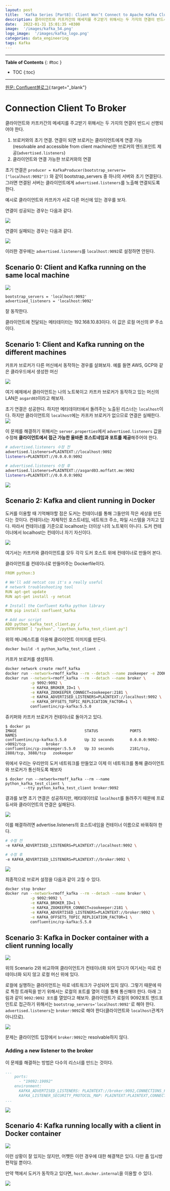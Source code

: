 ```yaml
---
layout: post
title:  'Kafka Series [Part8]: Client Won’t Connect to Apache Kafka Cluster in Docker/AWS/My Laptop.[번역]'
description: 클라이언트와 카프카간의 메세지를 주고받기 위해서는 두 가지의 연결이 반드시 선행되어야 한다. 
date:   2022-01-31 15:01:35 +0300
image:  '/images/kafka_54.png'
logo_image:  '/images/kafka_logo.png'
categories: data_engineering
tags: Kafka
---
```


---
**Table of Contents**
{: #toc }
*  TOC
{:toc}

---  

[원문: Confluent블로그](https://www.confluent.io/blog/kafka-client-cannot-connect-to-broker-on-aws-on-docker-etc/?utm_source=github&utm_medium=rmoff&utm_campaign=ty.community.con.rmoff-listeners&utm_term=rmoff-devx){:target="_blank"}

# Connection Client To Broker

클라이언트와 카프카간의 메세지를 주고받기 위해서는 두 가지의 연결이 반드시 선행되어야 한다. 

1. 브로커와의 초기 연결. 연결이 되면 브로커는 클라이언트에게 연결 가능(resolvable and accessible from client machine)한 브로커의 엔드포인트 제공(`advertised.listeners`)
2. 클라이언트와 연결 가능한 브로커와의 연결

초기 연결은 `producer = KafkaProducer(bootstrap_servers=["localhost:9092"])` 와 같이 bootstrap_servers 중 하나의 서버와 초기 연결된다. 그러면 연결된 서버는 클라이언트에게 `advertised.listeners`를 노출해 연결되도록 한다.  

예시로 클라이언트와 카프카가 서로 다른 머신에 있는 경우를 보자.  

연결이 성공되는 경우는 다음과 같다.  

![](/images/kafka_39.png)  

연결이 실패되는 경우는 다음과 같다.  

![](/images/kafka_40.png)  

이러한 경우에는 `advertised.listeners`를 `localhost:9092`로 설정하면 안된다.  

## Scenario 0: Client and Kafka running on the same local machine

![](/images/kafka_41.png)  

```
bootstrap_servers = 'localhost:9092'
advertised_listeners = 'localhost:9092'  
```
잘 동작한다.  

클라이언트에 전달되는 메타데이터는 192.168.10.83이다. 이 값은 로컬 머신의 IP 주소이다.  

## Scenario 1: Client and Kafka running on the different machines  

카프카 브로커가 다른 머신에서 동작하는 경우를 살펴보자. 예를 들면 AWS, GCP와 같은 클라우드에서 생성한 머신  

![](/images/kafka_42.png)  

여기 예제에서 클라이언트는 나의 노트북이고 카프카 브로커가 동작하고 있는 머신의 LAN은 `asgard03`이라고 해보자.  

초기 연결은 성공한다. 하지만 메타데이터에서 돌려주는 노출된 리스너는 `localhost`이다. 하지만 클라이언트의 `localhost`에는 카프카 브로커가 없으므로 연결은 실패한다.  
![](/images/kafka_43.png)  

이 문제를 해결하기 위해서는 `server.properties`에서 `advertised.listeners` 값을 수정해 **클라이언트에서 접근 가능한 올바른 호스트네임과 포트를 제공**해주어야 한다.  

```sh
# advertised.listeners 수정 전
advertised.listeners=PLAINTEXT://localhost:9092
listeners=PLAINTEXT://0.0.0.0:9092
```

```sh
# advertised.listeners 수정 후
advertised.listeners=PLAINTEXT://asgard03.moffatt.me:9092
listeners=PLAINTEXT://0.0.0.0:9092
```  

![](/images/kafka_44.png)  

## Scenario 2: Kafka and client running in Docker  

도커를 이용할 때 기억해야할 점은 도커는 컨테이너를 통해 그들만의 작은 세상을 만든다는 것이다. 컨테이너는 자체적인 호스트네임, 네트워크 주소, 파일 시스템을 가지고 있다. 따라서 컨테이너를 기준으로 localhost는 더이상 나의 노트북이 아니다. 도커 컨테이너에서 localhost는 컨테이너 자기 자신이다. 

![](/images/kafka_46.png)  

여기서는 카프카와 클라이언트를 모두 각각 도커 호스트 위에 컨테이너로 만들어 본다.  

클라이언트를 컨테이너로 만들어주는 Dockerfile이다.  

```yaml
FROM python:3

# We'll add netcat cos it's a really useful
# network troubleshooting tool
RUN apt-get update
RUN apt-get install -y netcat

# Install the Confluent Kafka python library
RUN pip install confluent_kafka

# Add our script
ADD python_kafka_test_client.py /
ENTRYPOINT [ "python", "/python_kafka_test_client.py"]
```

위의 메니페스트를 이용해 클라이언트 이미지를 만든다.  

```
docker build -t python_kafka_test_client .
```

카프카 브로커를 생성하자.  

```sh
docker network create rmoff_kafka
docker run --network=rmoff_kafka --rm --detach --name zookeeper -e ZOOKEEPER_CLIENT_PORT=2181 confluentinc/cp-zookeeper:5.5.0
docker run --network=rmoff_kafka --rm --detach --name broker \
           -p 9092:9092 \
           -e KAFKA_BROKER_ID=1 \
           -e KAFKA_ZOOKEEPER_CONNECT=zookeeper:2181 \
           -e KAFKA_ADVERTISED_LISTENERS=PLAINTEXT://localhost:9092 \
           -e KAFKA_OFFSETS_TOPIC_REPLICATION_FACTOR=1 \
           confluentinc/cp-kafka:5.5.0

```

쥬키퍼와 카프카 브로커가 컨테이너로 돌아가고 있다.

```
$ docker ps
IMAGE                              STATUS              PORTS                          NAMES
confluentinc/cp-kafka:5.5.0        Up 32 seconds       0.0.0.0:9092->9092/tcp         broker
confluentinc/cp-zookeeper:5.5.0    Up 33 seconds       2181/tcp, 2888/tcp, 3888/tcp   zookeeper
```

위에서 우리는 우리만의 도커 네트워크를 만들었고 이제 이 네트워크를 통해 클라이언트와 브로커가 통신하도록 해보자

```
$ docker run --network=rmoff_kafka --rm --name python_kafka_test_client \
        --tty python_kafka_test_client broker:9092
```

결과를 보면 초기 연결은 성공하지만, 메타데이터로 `localhost`를 돌려주기 때문에 프로듀서와 클라이언트의 연결은 실패된다.   

![](/images/kafka_47.png)  


이를 해결하려면 advertise.listeners의 호스트네임을 컨테이너 이름으로 바꿔줘야 한다.  

```sh
# 수정 전
-e KAFKA_ADVERTISED_LISTENERS=PLAINTEXT://localhost:9092 \
```

```sh
# 수정 후 
-e KAFKA_ADVERTISED_LISTENERS=PLAINTEXT://broker:9092 \
```  

![](/images/kafka_48.png)  

최종적으로 브로커 설정을 다음과 같이 고칠 수 있다.  

```sh
docker stop broker
docker run --network=rmoff_kafka --rm --detach --name broker \
           -p 9092:9092 \
           -e KAFKA_BROKER_ID=1 \
           -e KAFKA_ZOOKEEPER_CONNECT=zookeeper:2181 \
           -e KAFKA_ADVERTISED_LISTENERS=PLAINTEXT://broker:9092 \
           -e KAFKA_OFFSETS_TOPIC_REPLICATION_FACTOR=1 \
           confluentinc/cp-kafka:5.5.0

```

## Scenario 3: Kafka in Docker container with a client running locally  

![](/images/kafka_49.png)  

위의 Scenario 2와 비교하여 클라이언트가 컨테이너화 되어 있다가 여기서는 따로 컨테이너화 되지 않고 로컬 머신 위에 있다.  

로컬에 실행하는 클라이언트는 따로 네트워크가 구성되어 있지 않다. 그렇기 때문에 따로 특정 트래픽을 받기 위해서는 로컬의 포트를 열어 이를 통해 통신해야 한다. 아래 그림과 같이 `9092:9092 포트`를 열었다고 해보자. 클라이언트가 로컬의 9092포트 엔드포인트로 접근하기 위해서는 `bootstrap_servers='localhost:9092'`로 해야 한다. `advertised.listeners`는 `broker:9092`로 해야 한다(클라이언트와 `localhost`관계가 아니므로).  

![](/images/kafka_50.png)  

문제는 클라이언트 입장에서 `broker:9092`는 resolvable하지 않다.  

### Adding a new listener to the broker
이 문제를 해결하는 방법은 다수의 리스너를 만드는 것이다.  

```yaml
...
    ports:
      - "19092:19092"
    environment:
      KAFKA_ADVERTISED_LISTENERS: PLAINTEXT://broker:9092,CONNECTIONS_FROM_HOST://localhost:19092
      KAFKA_LISTENER_SECURITY_PROTOCOL_MAP: PLAINTEXT:PLAINTEXT,CONNECTIONS_FROM_HOST:PLAINTEXT
...
```  

![](/images/kafka_52.png)  

## Scenario 4: Kafka running locally with a client in Docker container

![](/images/kafka_53.png)  

이런 상황이 잘 있지는 않지만, 어쨋든 이런 경우에 대한 해결책은 있다. 다만 좀 임시방편적일 뿐이다.  

만약 맥에서 도커가 동작하고 있다면, `host.docker.internal`을 이용할 수 있다.  

![](/images/kafka_54.png)  